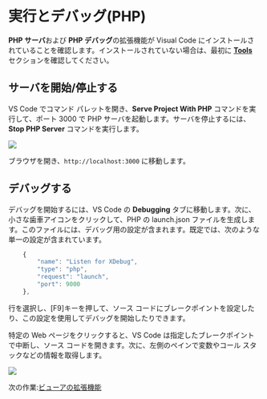 # 実行とデバッグ(PHP)

**PHP サーバ**および **PHP デバッグ**の拡張機能が Visual Code にインストールされていることを確認します。インストールされていない場合は、最初に [**Tools**](environment/tools/php) セクションを確認してください。

## サーバを開始/停止する

VS Code でコマンド パレットを開き、**Serve Project With PHP** コマンドを実行して、ポート 3000 で PHP サーバを起動します。サーバを停止するには、**Stop PHP Server** コマンドを実行します。

![](_media/php/vs_code_debug.png) 

ブラウザを開き、`http://localhost:3000` に移動します。


## デバッグする
デバッグを開始するには、VS Code の **Debugging** タブに移動します。次に、小さな歯車アイコンをクリックして、PHP の launch.json ファイルを生成します。このファイルには、デバッグ用の設定が含まれます。既定では、次のような単一の設定が含まれています。

```javascript
    {
        "name": "Listen for XDebug",
        "type": "php",
        "request": "launch",
        "port": 9000
    },
```
行を選択し、\[F9]キーを押して、ソース コードにブレークポイントを設定したり、この設定を使用してデバッグを開始したりできます。

特定の Web ページをクリックすると、VS Code は指定したブレークポイントで中断し、ソース コードを開きます。次に、左側のペインで変数やコール スタックなどの情報を取得します。


![](_media/php/vs_code_debug.gif) 


次の作業:[ビューアの拡張機能](tutorials/extensions)